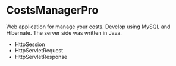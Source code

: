 # CostsManagerPro
Web application for manage your costs. Develop using MySQL and Hibernate.
The server side was written in Java. 

* HttpSession
* HttpServletRequest	
* HttpServletResponse

